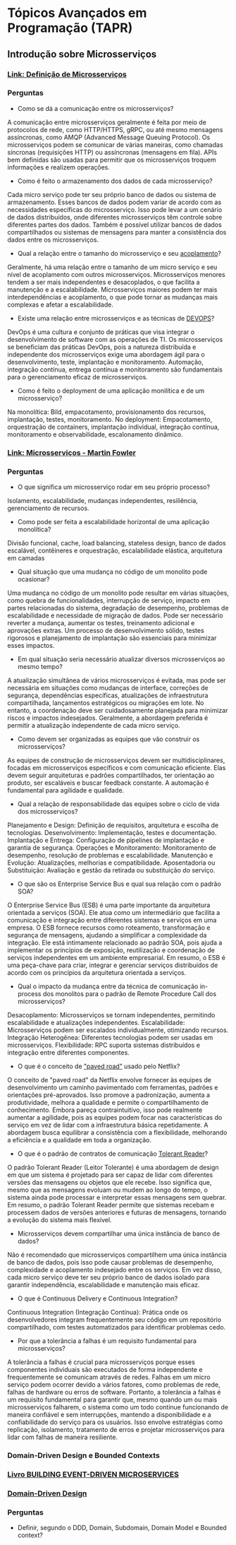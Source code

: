# Tópicos Avançados em Programação (TAPR)
## Introdução sobre Microsserviços

### [Link: Definição de Microsserviços](https://learn.microsoft.com/en-us/dotnet/architecture/microservices/architect-microservice-container-applications/microservices-architecture?WT.mc_id=AZ-MVP-5003638)

### Perguntas
- Como se dá a comunicação entre os microsserviços?
  
A comunicação entre microsserviços geralmente é feita por meio de protocolos de rede, como HTTP/HTTPS, gRPC, ou até mesmo mensagens assíncronas, como AMQP (Advanced Message Queuing Protocol). Os microsserviços podem se comunicar de várias maneiras, como chamadas síncronas (requisições HTTP) ou assíncronas (mensagens em fila). APIs bem definidas são usadas para permitir que os microsserviços troquem informações e realizem operações.
- Como é feito o armazenamento dos dados de cada microsserviço?

Cada micro serviço pode ter seu próprio banco de dados ou sistema de armazenamento. Esses bancos de dados podem variar de acordo com as necessidades específicas do microsserviço. Isso pode levar a um cenário de dados distribuídos, onde diferentes microsserviços têm controle sobre diferentes partes dos dados. Também é possível utilizar bancos de dados compartilhados ou sistemas de mensagens para manter a consistência dos dados entre os microsserviços.
- Qual a relação entre o tamanho do microsserviço e seu [acoplamento](https://pt.wikipedia.org/wiki/Acoplamento_fraco)?

Geralmente, há uma relação entre o tamanho de um micro serviço e seu nível de acoplamento com outros microsserviços. Microsserviços menores tendem a ser mais independentes e desacoplados, o que facilita a manutenção e a escalabilidade. Microsserviços maiores podem ter mais interdependências e acoplamento, o que pode tornar as mudanças mais complexas e afetar a escalabilidade. 
- Existe uma relação entre microsserviços e as técnicas de [DEVOPS](https://pt.wikipedia.org/wiki/DevOps)?

DevOps é uma cultura e conjunto de práticas que visa integrar o desenvolvimento de software com as operações de TI. Os microsserviços se beneficiam das práticas DevOps, pois a natureza distribuída e independente dos microsserviços exige uma abordagem ágil para o desenvolvimento, teste, implantação e monitoramento. Automação, integração contínua, entrega contínua e monitoramento são fundamentais para o gerenciamento eficaz de microsserviços.
- Como é feito o deployment de uma aplicação monilítica e de um microsserviço?

Na monolítica: Bild, empacotamento, provisionamento dos recursos, implantação, testes, monitoramento.
No deployment: Empacotamento, orquestração de containers, implantação individual, integração contínua, monitoramento e observabilidade, escalonamento dinâmico.

### [Link: Microsserviços - Martin Fowler](https://www.martinfowler.com/articles/microservices.html)

### Perguntas
- O que significa um microsserviço rodar em seu próprio processo?

Isolamento, escalabilidade, mudanças independentes, resiliência, gerenciamento de recursos.
- Como pode ser feita a escalabilidade horizontal de uma aplicação monolítica?

Divisão funcional, cache, load balancing, stateless design, banco de dados escalável, contêineres e orquestração, escalabilidade elástica, arquitetura em camadas 
- Qual situação que uma mudança no código de um monolito pode ocasionar?

Uma mudança no código de um monolito pode resultar em várias situações, como quebra de funcionalidades, interrupção de serviço, impacto em partes relacionadas do sistema, degradação de desempenho, problemas de escalabilidade e necessidade de migração de dados. Pode ser necessário reverter a mudança, aumentar os testes, treinamento adicional e aprovações extras. Um processo de desenvolvimento sólido, testes rigorosos e planejamento de implantação são essenciais para minimizar esses impactos.
- Em qual situação seria necessário atualizar diversos microsserviços ao mesmo tempo?

A atualização simultânea de vários microsserviços é evitada, mas pode ser necessária em situações como mudanças de interface, correções de segurança, dependências específicas, atualizações de infraestrutura compartilhada, lançamentos estratégicos ou migrações em lote. No entanto, a coordenação deve ser cuidadosamente planejada para minimizar riscos e impactos indesejados. Geralmente, a abordagem preferida é permitir a atualização independente de cada micro serviço.
- Como devem ser organizadas as equipes que vão construir os microsserviços?

As equipes de construção de microsserviços devem ser multidisciplinares, focadas em microsserviços específicos e com comunicação eficiente. Elas devem seguir arquiteturas e padrões compartilhados, ter orientação ao produto, ser escaláveis e buscar feedback constante. A automação é fundamental para agilidade e qualidade.
- Qual a relação de responsabilidade das equipes sobre o ciclo de vida dos microsserviços?

Planejamento e Design: Definição de requisitos, arquitetura e escolha de tecnologias.
Desenvolvimento: Implementação, testes e documentação.
Implantação e Entrega: Configuração de pipelines de implantação e garantia de segurança.
Operações e Monitoramento: Monitoramento de desempenho, resolução de problemas e escalabilidade.
Manutenção e Evolução: Atualizações, melhorias e compatibilidade.
Aposentadoria ou Substituição: Avaliação e gestão da retirada ou substituição do serviço.

- O que são os Enterprise Service Bus e qual sua relação com o padrão SOA?

O Enterprise Service Bus (ESB) é uma parte importante da arquitetura orientada a serviços (SOA). Ele atua como um intermediário que facilita a comunicação e integração entre diferentes sistemas e serviços em uma empresa. O ESB fornece recursos como roteamento, transformação e segurança de mensagens, ajudando a simplificar a complexidade da integração. Ele está intimamente relacionado ao padrão SOA, pois ajuda a implementar os princípios de exposição, reutilização e coordenação de serviços independentes em um ambiente empresarial. Em resumo, o ESB é uma peça-chave para criar, integrar e gerenciar serviços distribuídos de acordo com os princípios da arquitetura orientada a serviços.
- Qual o impacto da mudança entre da técnica de comunicação in-process dos monolitos para o padrão de Remote Procedure Call dos microsserviços?

Desacoplamento: Microsserviços se tornam independentes, permitindo escalabilidade e atualizações independentes.
Escalabilidade: Microsserviços podem ser escalados individualmente, otimizando recursos.
Integração Heterogênea: Diferentes tecnologias podem ser usadas em microsserviços.
Flexibilidade: RPC suporta sistemas distribuídos e integração entre diferentes componentes.

- O que é o conceito de ["paved road"](https://netflixtechblog.com/how-we-build-code-at-netflix-c5d9bd727f15) usado pelo Netflix?

O conceito de "paved road" da Netflix envolve fornecer às equipes de desenvolvimento um caminho pavimentado com ferramentas, padrões e orientações pré-aprovados. Isso promove a padronização, aumenta a produtividade, melhora a qualidade e permite o compartilhamento de conhecimento. Embora pareça contraintuitivo, isso pode realmente aumentar a agilidade, pois as equipes podem focar nas características do serviço em vez de lidar com a infraestrutura básica repetidamente. A abordagem busca equilibrar a consistência com a flexibilidade, melhorando a eficiência e a qualidade em toda a organização.
- O que é o padrão de contratos de comunicação [Tolerant Reader](https://www.martinfowler.com/bliki/TolerantReader.html)?

O padrão Tolerant Reader (Leitor Tolerante) é uma abordagem de design em que um sistema é projetado para ser capaz de lidar com diferentes versões das mensagens ou objetos que ele recebe. Isso significa que, mesmo que as mensagens evoluam ou mudem ao longo do tempo, o sistema ainda pode processar e interpretar essas mensagens sem quebrar. Em resumo, o padrão Tolerant Reader permite que sistemas recebam e processem dados de versões anteriores e futuras de mensagens, tornando a evolução do sistema mais flexível.
- Microsserviços devem compartilhar uma única instância de banco de dados?

Não é recomendado que microsserviços compartilhem uma única instância de banco de dados, pois isso pode causar problemas de desempenho, complexidade e acoplamento indesejado entre os serviços. Em vez disso, cada micro serviço deve ter seu próprio banco de dados isolado para garantir independência, escalabilidade e manutenção mais eficaz.
- O que é Continuous Delivery e Continuous Integration?

Continuous Integration (Integração Contínua): Prática onde os desenvolvedores integram frequentemente seu código em um repositório compartilhado, com testes automatizados para identificar problemas cedo.
- Por que a tolerância a falhas é um requisito fundamental para microsserviços?

A tolerância a falhas é crucial para microsserviços porque esses componentes individuais são executados de forma independente e frequentemente se comunicam através de redes. Falhas em um micro serviço podem ocorrer devido a vários fatores, como problemas de rede, falhas de hardware ou erros de software. Portanto, a tolerância a falhas é um requisito fundamental para garantir que, mesmo quando um ou mais microsserviços falharem, o sistema como um todo continue funcionando de maneira confiável e sem interrupções, mantendo a disponibilidade e a confiabilidade do serviço para os usuários. Isso envolve estratégias como replicação, isolamento, tratamento de erros e projetar microsserviços para lidar com falhas de maneira resiliente.

### Domain-Driven Design e Bounded Contexts

### [Livro BUILDING EVENT-DRIVEN MICROSERVICES](https://www.amazon.com/Building-Event-Driven-Microservices-Leveraging-Organizational/dp/1492057894/ref=sr_1_1?keywords=building+event+driven+microservices&qid=1692051103&sprefix=building+event%2Caps%2C290&sr=8-1&asin=1492057894&revisionId=&format=4&depth=1)

### [Domain-Driven Design](https://blog.xpeducacao.com.br/domain-driven-design-ddd/)

### Perguntas
- Definir, segundo o DDD, Domain, Subdomain, Domain Model e Bounded context?
